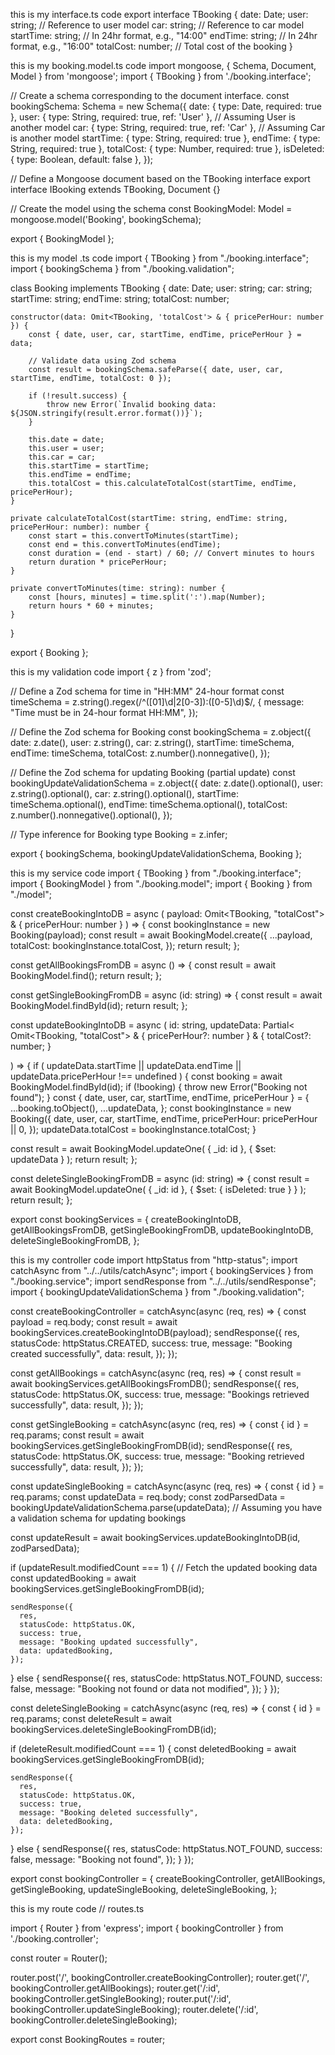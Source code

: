 this is my interface.ts code
export interface TBooking {
    date: Date;
    user: string; // Reference to user model
    car: string; // Reference to car model
    startTime: string; // In 24hr format, e.g., "14:00"
    endTime: string; // In 24hr format, e.g., "16:00"
    totalCost: number; // Total cost of the booking
}

this is my booking.model.ts code
import mongoose, { Schema, Document, Model } from 'mongoose';
import { TBooking } from './booking.interface';

// Create a schema corresponding to the document interface.
const bookingSchema: Schema = new Schema({
  date: { type: Date, required: true },
  user: { type: String, required: true, ref: 'User' }, // Assuming User is another model
  car: { type: String, required: true, ref: 'Car' }, // Assuming Car is another model
  startTime: { type: String, required: true },
  endTime: { type: String, required: true },
  totalCost: { type: Number, required: true },
  isDeleted: { type: Boolean, default: false },
});

// Define a Mongoose document based on the TBooking interface
export interface IBooking extends TBooking, Document {}

// Create the model using the schema
const BookingModel: Model<IBooking> = mongoose.model<IBooking>('Booking', bookingSchema);

export { BookingModel };

this is my model .ts code
import { TBooking } from "./booking.interface";
import { bookingSchema } from "./booking.validation";


class Booking implements TBooking {
    date: Date;
    user: string;
    car: string;
    startTime: string;
    endTime: string;
    totalCost: number;

    constructor(data: Omit<TBooking, 'totalCost'> & { pricePerHour: number }) {
        const { date, user, car, startTime, endTime, pricePerHour } = data;

        // Validate data using Zod schema
        const result = bookingSchema.safeParse({ date, user, car, startTime, endTime, totalCost: 0 });

        if (!result.success) {
            throw new Error(`Invalid booking data: ${JSON.stringify(result.error.format())}`);
        }

        this.date = date;
        this.user = user;
        this.car = car;
        this.startTime = startTime;
        this.endTime = endTime;
        this.totalCost = this.calculateTotalCost(startTime, endTime, pricePerHour);
    }

    private calculateTotalCost(startTime: string, endTime: string, pricePerHour: number): number {
        const start = this.convertToMinutes(startTime);
        const end = this.convertToMinutes(endTime);
        const duration = (end - start) / 60; // Convert minutes to hours
        return duration * pricePerHour;
    }

    private convertToMinutes(time: string): number {
        const [hours, minutes] = time.split(':').map(Number);
        return hours * 60 + minutes;
    }
}

export { Booking };

this is my validation code
import { z } from 'zod';

// Define a Zod schema for time in "HH:MM" 24-hour format
const timeSchema = z.string().regex(/^([01]\d|2[0-3]):([0-5]\d)$/, {
  message: "Time must be in 24-hour format HH:MM",
});

// Define the Zod schema for Booking
const bookingSchema = z.object({
  date: z.date(),
  user: z.string(),
  car: z.string(),
  startTime: timeSchema,
  endTime: timeSchema,
  totalCost: z.number().nonnegative(),
});

// Define the Zod schema for updating Booking (partial update)
const bookingUpdateValidationSchema = z.object({
  date: z.date().optional(),
  user: z.string().optional(),
  car: z.string().optional(),
  startTime: timeSchema.optional(),
  endTime: timeSchema.optional(),
  totalCost: z.number().nonnegative().optional(),
});

// Type inference for Booking
type Booking = z.infer<typeof bookingSchema>;

export { bookingSchema, bookingUpdateValidationSchema, Booking };

this is my service code
import { TBooking } from "./booking.interface";
import { BookingModel } from "./booking.model";
import { Booking } from "./model";

const createBookingIntoDB = async (
  payload: Omit<TBooking, "totalCost"> & { pricePerHour: number }
) => {
  const bookingInstance = new Booking(payload);
  const result = await BookingModel.create({
    ...payload,
    totalCost: bookingInstance.totalCost,
  });
  return result;
};

const getAllBookingsFromDB = async () => {
  const result = await BookingModel.find();
  return result;
};

const getSingleBookingFromDB = async (id: string) => {
  const result = await BookingModel.findById(id);
  return result;
};

const updateBookingIntoDB = async (
  id: string,
  updateData: Partial<
    Omit<TBooking, "totalCost"> & { pricePerHour?: number } & {
      totalCost?: number;
    }
  >
) => {
  if (
    updateData.startTime ||
    updateData.endTime ||
    updateData.pricePerHour !== undefined
  ) {
    const booking = await BookingModel.findById(id);
    if (!booking) {
      throw new Error("Booking not found");
    }
    const { date, user, car, startTime, endTime, pricePerHour } = {
      ...booking.toObject(),
      ...updateData,
    };
    const bookingInstance = new Booking({
      date,
      user,
      car,
      startTime,
      endTime,
      pricePerHour: pricePerHour || 0,
    });
    updateData.totalCost = bookingInstance.totalCost;
  }

  const result = await BookingModel.updateOne(
    { _id: id },
    { $set: updateData }
  );
  return result;
};

const deleteSingleBookingFromDB = async (id: string) => {
  const result = await BookingModel.updateOne(
    { _id: id },
    { $set: { isDeleted: true } }
  );
  return result;
};

export const bookingServices = {
  createBookingIntoDB,
  getAllBookingsFromDB,
  getSingleBookingFromDB,
  updateBookingIntoDB,
  deleteSingleBookingFromDB,
};

this is my controller code
import httpStatus from "http-status";
import catchAsync from "../../utils/catchAsync";
import { bookingServices } from "./booking.service";
import sendResponse from "../../utils/sendResponse";
import { bookingUpdateValidationSchema } from "./booking.validation";

const createBookingController = catchAsync(async (req, res) => {
  const payload = req.body;
  const result = await bookingServices.createBookingIntoDB(payload);
  sendResponse({
    res,
    statusCode: httpStatus.CREATED,
    success: true,
    message: "Booking created successfully",
    data: result,
  });
});

const getAllBookings = catchAsync(async (req, res) => {
  const result = await bookingServices.getAllBookingsFromDB();
  sendResponse({
    res,
    statusCode: httpStatus.OK,
    success: true,
    message: "Bookings retrieved successfully",
    data: result,
  });
});

const getSingleBooking = catchAsync(async (req, res) => {
  const { id } = req.params;
  const result = await bookingServices.getSingleBookingFromDB(id);
  sendResponse({
    res,
    statusCode: httpStatus.OK,
    success: true,
    message: "Booking retrieved successfully",
    data: result,
  });
});

const updateSingleBooking = catchAsync(async (req, res) => {
  const { id } = req.params;
  const updateData = req.body;
  const zodParsedData = bookingUpdateValidationSchema.parse(updateData); // Assuming you have a validation schema for updating bookings

  const updateResult = await bookingServices.updateBookingIntoDB(id, zodParsedData);

  if (updateResult.modifiedCount === 1) {
    // Fetch the updated booking data
    const updatedBooking = await bookingServices.getSingleBookingFromDB(id);

    sendResponse({
      res,
      statusCode: httpStatus.OK,
      success: true,
      message: "Booking updated successfully",
      data: updatedBooking,
    });
  } else {
    sendResponse({
      res,
      statusCode: httpStatus.NOT_FOUND,
      success: false,
      message: "Booking not found or data not modified",
    });
  }
});

const deleteSingleBooking = catchAsync(async (req, res) => {
  const { id } = req.params;
  const deleteResult = await bookingServices.deleteSingleBookingFromDB(id);

  if (deleteResult.modifiedCount === 1) {
    const deletedBooking = await bookingServices.getSingleBookingFromDB(id);

    sendResponse({
      res,
      statusCode: httpStatus.OK,
      success: true,
      message: "Booking deleted successfully",
      data: deletedBooking,
    });
  } else {
    sendResponse({
      res,
      statusCode: httpStatus.NOT_FOUND,
      success: false,
      message: "Booking not found",
    });
  }
});

export const bookingController = {
  createBookingController,
  getAllBookings,
  getSingleBooking,
  updateSingleBooking,
  deleteSingleBooking,
};

this is my route code
// routes.ts

import { Router } from 'express';
import { bookingController } from './booking.controller';

const router = Router();

router.post('/', bookingController.createBookingController);
router.get('/', bookingController.getAllBookings);
router.get('/:id', bookingController.getSingleBooking);
router.put('/:id', bookingController.updateSingleBooking);
router.delete('/:id', bookingController.deleteSingleBooking);

export const BookingRoutes = router;

